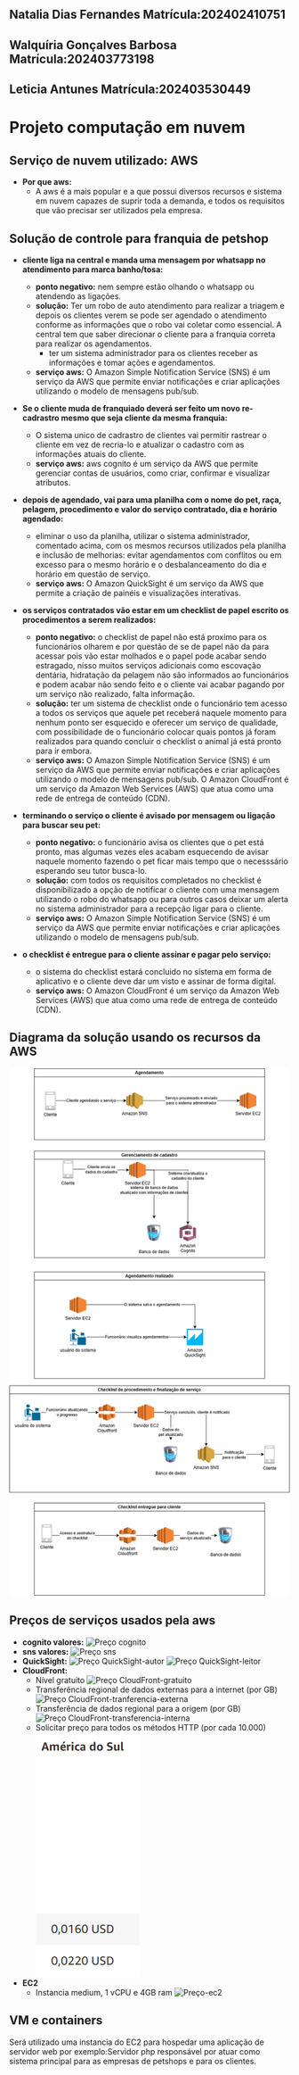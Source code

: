 ## Natalia Dias Fernandes Matrícula:202402410751
## Walquíria Gonçalves Barbosa Matrícula:202403773198
## Leticia Antunes Matrícula:202403530449

# Projeto computação em nuvem

## Serviço de nuvem utilizado: AWS

- **Por que aws:**
    - A aws é a mais popular e a que possui diversos recursos e sistema em nuvem capazes de suprir toda a demanda, e todos os requisitos que vão precisar ser utilizados pela empresa.

## Solução de controle para franquia de petshop


- **cliente liga na central e manda uma mensagem por whatsapp no atendimento para marca banho/tosa:**
    - **ponto negativo:** nem sempre estão olhando o whatsapp ou atendendo as ligações.
    - **solução:** Ter um robo de auto atendimento para realizar a triagem e depois os clientes verem se pode ser agendado o atendimento conforme as informações que o robo vai coletar como essencial. A central tem que saber direcionar o cliente para a franquia correta para realizar os agendamentos.
        - ter um sistema administrador para os clientes receber as informações e tomar ações e agendamentos.
    - **serviço aws:**  O Amazon Simple Notification Service (SNS) é um serviço da AWS que permite enviar notificações e criar aplicações utilizando o modelo de mensagens pub/sub.

- **Se o cliente muda de franquiado deverá ser feito um novo re-cadrastro mesmo que seja cliente da mesma franquia:**
    - O sistema unico de cadrastro de clientes vai permitir rastrear o cliente em vez de recria-lo e atualizar o cadastro com as informações atuais do cliente.        
    - **serviço aws:** aws cognito é um serviço da AWS que permite gerenciar contas de usuários, como criar, confirmar e visualizar atributos.


- **depois de agendado, vai para uma planilha com o nome do pet, raça, pelagem, procedimento e valor do serviço contratado, dia e horário agendado:**
    - eliminar o uso da planilha, utilizar o sistema administrador, comentado acima, com os mesmos recursos utilizados pela planilha e inclusão de melhorias: evitar agendamentos com conflitos ou em excesso para o mesmo horário e o desbalanceamento do dia e horário em questão de serviço.
    - **serviço aws:** O Amazon QuickSight é um serviço da AWS que permite a criação de painéis e visualizações interativas.



- **os serviços contratados vão estar em um checklist de papel escrito os procedimentos a serem realizados:**
    - **ponto negativo:** o checklist de papel não está proximo para os funcionários olharem e por questão de se de papel não da para acessar pois vão estar molhados e o papel pode acabar sendo estragado, nisso muitos serviços adicionais como escovação dentária, hidratação da pelagem não são informados ao funcionários e podem acabar não sendo feito e o cliente vai acabar pagando por um serviço não realizado, falta informação.
    - **solução:** ter um sistema de checklist onde o funcionário tem acesso a todos os serviços que aquele pet receberá naquele momento para nenhum ponto ser esquecido e oferecer um serviço de qualidade, com possibilidade de o funcionário colocar quais pontos já foram realizados para quando concluir o checklist o animal já está pronto para ir embora.
    - **serviço aws:** O Amazon Simple Notification Service (SNS) é um serviço da AWS que permite enviar notificações e criar aplicações utilizando o modelo de mensagens pub/sub.
O Amazon CloudFront é um serviço da Amazon Web Services (AWS) que atua como uma rede de entrega de conteúdo (CDN).



- **terminando o serviço o cliente é avisado por mensagem ou ligação para buscar seu pet:**
    - **ponto negativo:** o funcionário avisa os clientes que o pet está pronto, mas algumas vezes eles acabam esquecendo de avisar naquele momento fazendo o pet ficar mais tempo que o necesssário esperando seu tutor busca-lo.
    - **solução:** com todos os requisitos completados no checklist é disponibilizado a opção de notificar o cliente com uma mensagem utilizando o robo do whatsapp ou para outros casos deixar um alerta no sistema administrador para a recepção ligar para o cliente.
    - **serviço aws:** O Amazon Simple Notification Service (SNS) é um serviço da AWS que permite enviar notificações e criar aplicações utilizando o modelo de mensagens pub/sub.



- **o checklist é entregue para o cliente assinar e pagar pelo serviço:**
    - o sistema do checklist estará concluido no sistema em forma de aplicativo e o cliente deve dar um visto e assinar de forma digital.
    - **serviço aws:** O Amazon CloudFront é um serviço da Amazon Web Services (AWS) que atua como uma rede de entrega de conteúdo (CDN).

## Diagrama da solução usando os recursos da AWS
![Diagrama solução usando aws](imagens/diagrama%20para%20petshop.drawio.png)

## Preços de serviços usados pela aws
- **cognito valores:**
![Preço cognito](imagens/preço-cognito.png)
- **sns valores:**
![Preço sns](imagens/preço-sns.png)
- **QuickSight:**
![Preço QuickSight-autor](imagens/preço-quicksight-autor.png)
![Preço QuickSight-leitor](imagens/preço-quicksight-leitor.png)
- **CloudFront:**
    -   Nível gratuito
    ![Preço CloudFront-gratuito](imagens/preço-cloudfront.png)
    - Transferência regional de dados externas para a internet (por GB)
    ![Preço CloudFront-tranferencia-externa](imagens/preço-cloudfront-tranferencia-externa.png)
    - Transferência de dados regional para a origem (por GB)
    ![Preço CloudFront-transferencia-interna](imagens/preço-cloudfront-tranferencia-interna.png)
    - Solicitar preço para todos os métodos HTTP (por cada 10.000)
    ![Preço CloudFront-requisições](imagens/preço-cloudfront-requisições.png)
- **EC2** 
    - Instancia medium, 1 vCPU e 4GB ram
    ![Preço-ec2](imagens/preço-ec2-mediumpng.png)



## VM e containers
Será utilizado uma instancia do EC2 para hospedar uma aplicação de servidor web por exemplo:Servidor php responsável por atuar como sistema principal para as empresas de petshops e para os clientes.